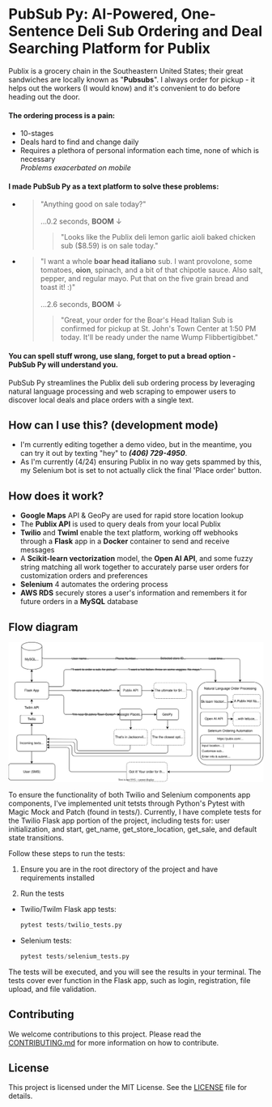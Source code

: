 # PubSub Py: AI-Powered, One-Sentence Deli Sub Ordering and Deal Searching Platform for Publix


Publix is a grocery chain in the Southeastern United States; their great sandwiches 
are locally known as "**Pubsubs**". I always order for pickup - it helps out the workers (I would know) and it's convenient to do before
heading out the door. 

#### The ordering process is a pain:
- 10-stages
- Deals hard to find and change daily
- Requires a plethora of personal information each time, none of which is necessary <br>
  *Problems exacerbated on mobile*

#### I made PubSub Py as a text platform to solve these problems:

 - > "Anything good on sale today?" <br> <br>
...0.2 seconds, **BOOM** &darr;
   > > "Looks like the Publix deli lemon garlic aioli baked chicken sub ($8.59) is on sale today."
 
 - > "I want a whole **boar head italiano** sub. I want provolone, some tomatoes, **oion**, spinach, and a bit of that 
   > chipotle sauce. Also salt, pepper, and regular mayo. Put that on the five grain bread and toast it! :)" <br> <br>
...2.6 seconds, **BOOM** &darr;
   > > "Great, your order for the Boar's Head Italian Sub is confirmed for pickup at St. John's Town Center at 1:50 PM
   > today. It'll be ready under the name Wump Flibbertigibbet."
 
#### You can spell stuff wrong, use slang, forget to put a bread option - PubSub Py will understand you.

PubSub Py streamlines the Publix deli sub ordering process by leveraging natural language processing and web scraping 
to empower users to discover local deals and place orders with a single text.

## How can I use this? (development mode)

- I'm currently editing together a demo video, but in the meantime, you can try it out by texting "hey"
 to ***(406) 729-4950***.
- As I'm currently (4/24) ensuring Publix in no way gets spammed by this, my Selenium bot is set to not actually click the
final 'Place order' button. 

## How does it work?
- **Google Maps** API & GeoPy are used for rapid store location lookup 
- The **Publix API** is used to query deals from your local Publix 
- **Twilio** and **Twiml** enable the text platform, working off webhooks
through a **Flask** app in a **Docker** container to send and receive messages
- A **Scikit-learn vectorization** model, the **Open AI API**, and some fuzzy string
matching all work together to accurately parse user orders for customization orders and preferences
- **Selenium** 4 automates the ordering process
- **AWS RDS** securely stores a user's information and remembers it for future orders in a **MySQL** database 

## Flow diagram
![Flow](pubsubpy_flow.svg)

To ensure the functionality of both Twilio and Selenium components app components, I've implemented unit tetsts through
 Python's Pytest with Magic Mock and Patch (found in tests/). Currently, I have complete tests for the Twilio Flask app portion of the project, including tests for: user initialization, and start, get_name, get_store_location, get_sale, and default state transitions.

Follow these steps to run the tests:

1. Ensure you are in the root directory of the project and have requirements installed

2. Run the tests
 - Twilio/Twilm Flask app tests:
 
   ```python
   pytest tests/twilio_tests.py
   ```
- Selenium tests:
   ```python
   pytest tests/selenium_tests.py
   ```

The tests will be executed, and you will see the results in your terminal. The tests cover ever function in the Flask app, such as login, registration, file upload, and file validation.


## Contributing

We welcome contributions to this project. Please read the [CONTRIBUTING.md](CONTRIBUTING.md) for more information on how to contribute.

## License

This project is licensed under the MIT License. See the [LICENSE](LICENSE) file for details.

